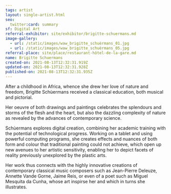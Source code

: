 ```yaml
---
tags: artist
layout: single-artist.html
seo:
  twitter:card: summary
sf: Digital Art
referral-exhibitor: site/exhibitor/brigitte-schuermans.md
image-gallery:
  - url: /static/images/waw_brigitte_schuèrmans_01.jpg
  - url: /static/images/waw_brigitte_schuèrmans_05.jpg
referral-place: site/place/restaurant-hôtel-de-la-gare.md
name: Brigitte Schuermans
created-on: 2021-08-13T12:32:31.919Z
updated-on: 2021-08-13T12:32:31.928Z
published-on: 2021-08-13T12:32:31.935Z
---
```

<!--StartFragment-->

After a childhood in Africa, whence she drew her love of nature and freedom, Brigitte Schùermans received a classical education, both musical and pictorial.



Her oeuvre of both drawings and paintings celebrates the splendours and storms of the flesh and the heart, but also the dazzling complexity of nature as revealed by the advances of contemporary science.  



Schùermans explores digital creation, combining her academic training with the potential of technological progress. Working on a tablet and using powerful computing programs, she creates effects and nuances of both form and colour that traditional painting could not achieve, which open up new avenues to her artistic sensitivity, enabling her to depict facets of reality previously unexplored by the plastic arts. 



Her work thus connects with the highly innovative creations of contemporary classical music composers such as Jean-Pierre Deleuze, Annette Vande Gorne, Jaime Reis, or even of a poet such as Miguel Mesquita da Cunha, whose art inspirse her and which in turns she illustrates.  



<!--EndFragment-->